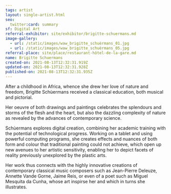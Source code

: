 ```yaml
---
tags: artist
layout: single-artist.html
seo:
  twitter:card: summary
sf: Digital Art
referral-exhibitor: site/exhibitor/brigitte-schuermans.md
image-gallery:
  - url: /static/images/waw_brigitte_schuèrmans_01.jpg
  - url: /static/images/waw_brigitte_schuèrmans_05.jpg
referral-place: site/place/restaurant-hôtel-de-la-gare.md
name: Brigitte Schuermans
created-on: 2021-08-13T12:32:31.919Z
updated-on: 2021-08-13T12:32:31.928Z
published-on: 2021-08-13T12:32:31.935Z
---
```

<!--StartFragment-->

After a childhood in Africa, whence she drew her love of nature and freedom, Brigitte Schùermans received a classical education, both musical and pictorial.



Her oeuvre of both drawings and paintings celebrates the splendours and storms of the flesh and the heart, but also the dazzling complexity of nature as revealed by the advances of contemporary science.  



Schùermans explores digital creation, combining her academic training with the potential of technological progress. Working on a tablet and using powerful computing programs, she creates effects and nuances of both form and colour that traditional painting could not achieve, which open up new avenues to her artistic sensitivity, enabling her to depict facets of reality previously unexplored by the plastic arts. 



Her work thus connects with the highly innovative creations of contemporary classical music composers such as Jean-Pierre Deleuze, Annette Vande Gorne, Jaime Reis, or even of a poet such as Miguel Mesquita da Cunha, whose art inspirse her and which in turns she illustrates.  



<!--EndFragment-->